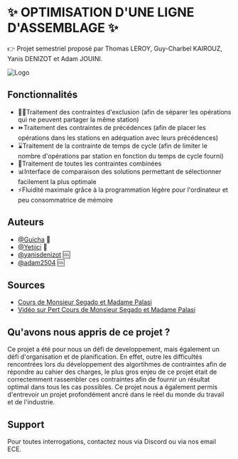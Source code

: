 
# ✨ OPTIMISATION D'UNE LIGNE D'ASSEMBLAGE ✨

👉 Projet semestriel proposé par Thomas LEROY, Guy-Charbel KAIROUZ, Yanis DENIZOT et Adam JOUINI.





![Logo](https://cdn.discordapp.com/attachments/1173648442992623626/1180480899175944212/optimisation-ligne-assemblage.jpg?ex=657d9382&is=656b1e82&hm=22f470c41ae05bc6bcb074a06da0856bf5bd6431136037d0af0e7dd9da3e95eb&)


## Fonctionnalités

- 😶‍🌫️Traitement des contraintes d'exclusion (afin de séparer les opérations qui ne peuvent partager la même station)
- ⏩Traitement des contraintes de précédences (afin de placer les opérations dans les stations en adéquation avec leurs précédences)
- ⌛Traitement de la contrainte de temps de cycle (afin de limiter le nombre d'opérations par station en fonction du temps de cycle fourni)
- 🥗Traitement de toutes les contraintes combinées
- 📊Interface de comparaison des solutions permettant de sélectionner facilement la plus optimale
- ⚡Fluidité maximale grâce à la programmation légère pour l'ordinateur et peu consommatrice de mémoire


## Auteurs

- [@Guicha](https://www.github.com/Guicha) 🗿
- [@Yetiici](https://www.github.com/Yetiici) 🗿
- [@yanisdenizot](https://www.github.com/yanisdenizot) 🆒
- [@adam2504](https://www.github.com/adam2504) 🆒


## Sources

- [Cours de Monsieur Segado et Madame Palasi]()
- [Vidéo sur Pert Cours de Monsieur Segado et Madame Palasi](https://youtu.be/xAidvykSNXo?si=k3a7QQhWpI37sgDv)

## Qu'avons nous appris de ce projet ?

Ce projet a été pour nous un défi de developpement, mais également un défi d'organisation et de planification. En effet, outre les difficultés rencontrées lors du développement des algortihmes de contraintes afin de répondre au cahier des charges, le plus gros enjeu de ce projet était de correctemment rassembler ces contraintes afin de fournir un résultat optimal dans tous les cas possibles. Ce projet nous a également permis d'entrevoir un projet profondément ancré dans le réel du monde du travail et de l'industrie.


## Support

Pour toutes interrogations, contactez nous via Discord ou via nos email ECE.

